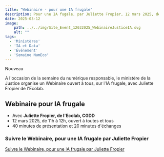 ```yaml
---
title: "Webinaire - pour une IA frugale"
description: Pour une IA fugale, par Juliette Fropier, 12 mars 2025, de 11h à 12h. Organisé par le Ministère de la Justice
date: 2025-03-12
image:
    path: ../../img/Site_Event_12032025_WebinaireJusticeIA.svg
    alt: ""
tags:
  - 'Ministères'
  - 'IA et Data'
  - 'Événement'
  - 'Semaine NumEco'
---
```


<span class="fr-badge fr-badge--success fr-badge--no-icon">Nouveau</span>

<!-- chapô-->
A l'occasion de la semaine du numérique responsable, le ministère de la Justice organise un Webinaire ouvert à tous, sur l'IA frugale, avec Juliette Fropier de l'Ecolab.
<!-- texte-->

## Webinaire pour IA frugale

* Avec **Juliette Fropier, de l'Ecolab, CGDD**
* 12 mars 2025, de 11h à 12h, ouvert à toutes et tous
* 40 minutes de présentation et 20 minutes d'échanges

<div class="fr-callout">
    <h3 class="fr-callout__title">Suivre le Webinaire, pour une IA frugale par Juliette Fropier</h3>
    <a class="fr-btn" href="https://webinaire.numerique.gouv.fr/meeting/signin/invite/30077/creator/15298/hash/83fae0b95cdf48509d365dc864d1df3c7d640553" target="_blank">
    Suivre le Webinaire, pour une IA frugale par Juliette Fropier
    </a>
</div>
